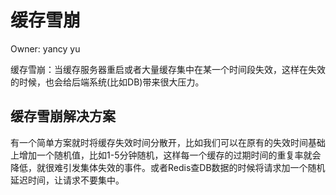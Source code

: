 # 缓存雪崩

Owner: yancy yu

缓存雪崩：当缓存服务器重启或者大量缓存集中在某一个时间段失效，这样在失效的时候，也会给后端系统(比如DB)带来很大压力。

## 缓存雪崩解决方案

有一个简单方案就时将缓存失效时间分散开，比如我们可以在原有的失效时间基础上增加一个随机值，比如1-5分钟随机，这样每一个缓存的过期时间的重复率就会降低，就很难引发集体失效的事件。或者Redis查DB数据的时候将请求加一个随机延迟时间，让请求不要集中。